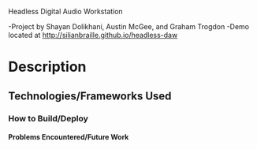 Headless Digital Audio Workstation

-Project by Shayan Dolikhani, Austin McGee, and Graham Trogdon
-Demo located at http://silianbraille.github.io/headless-daw

<h1>Description</h1>




<h2>Technologies/Frameworks Used</h2>



<h3>How to Build/Deploy</h3>



<h4>Problems Encountered/Future Work</h4>

